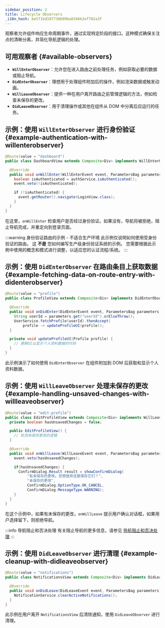 ```yaml
---
sidebar_position: 2
title: Lifecycle Observers
_i18n_hash: be571bd197730689ba8346b2ef702a3f
---
```

观察者允许组件响应生命周期事件，通过实现特定阶段的接口。这种模式确保关注点的清晰分离，并简化导航逻辑的处理。

## 可用观察者 {#available-observers}

- **`WillEnterObserver`**：允许您在进入路由之前处理任务，例如获取必要的数据或阻止导航。
- **`DidEnterObserver`**：理想用于处理组件附加后的操作，例如渲染数据或触发动画。
- **`WillLeaveObserver`**：提供一种在用户离开路由之前管理逻辑的方法，例如检查未保存的更改。
- **`DidLeaveObserver`**：用于清理操作或其他在组件从 DOM 中分离后应运行的任务。

## 示例：使用 `WillEnterObserver` 进行身份验证 {#example-authentication-with-willenterobserver}

```java
@Route(value = "dashboard")
public class DashboardView extends Composite<Div> implements WillEnterObserver {

  @Override
  public void onWillEnter(WillEnterEvent event, ParametersBag parameters) {
    boolean isAuthenticated = authService.isAuthenticated();
    event.veto(!isAuthenticated);

    if (!isAuthenticated) {
      event.getRouter().navigate(LoginView.class);
    }
  }
}
```

在这里，`onWillEnter` 检查用户是否经过身份验证。如果没有，导航将被拒绝，阻止导航完成，并重定向到登录页面。

:::warning 身份验证路由的示例 - 不适合生产环境
此示例仅说明如何使用受身份验证的路由。
这 **不是** 您如何编写生产级身份验证系统的示例。
您需要根据此示例中使用的概念和模式进行调整，以适应您的认证流程/系统。
:::

## 示例：使用 `DidEnterObserver` 在路由条目上获取数据 {#example-fetching-data-on-route-entry-with-didenterobserver}

```java
@Route(value = "profile")
public class ProfileView extends Composite<Div> implements DidEnterObserver {

  @Override
  public void onDidEnter(DidEnterEvent event, ParametersBag parameters) {
    String userId = parameters.get("userId").orElseThrow();
    UserService.fetchProfile(userId).thenAccept(
        profile -> updateProfileUI(profile));
  }

  private void updateProfileUI(Profile profile) {
    // 更新UI以显示个人资料数据的代码
  }
}
```

此示例演示了如何使用 `DidEnterObserver` 在组件附加到 DOM 后获取和显示个人资料数据。

## 示例：使用 `WillLeaveObserver` 处理未保存的更改 {#example-handling-unsaved-changes-with-willleaveobserver}

```java
@Route(value = "edit-profile")
public class EditProfileView extends Composite<Div> implements WillLeaveObserver {
  private boolean hasUnsavedChanges = false;

  public EditProfileView() {
    // 检测未保存更改的逻辑
  }

  @Override
  public void onWillLeave(WillLeaveEvent event, ParametersBag parameters) {
    event.veto(hasUnsavedChanges);

    if(hasUnsavedChanges) {
      ConfirmDialog.Result result = showConfirmDialog(
          "有未保存的更改。您想放弃还是保存它们？",
          "未保存的更改",
          ConfirmDialog.OptionType.OK_CANCEL,
          ConfirmDialog.MessageType.WARNING);
    }
  }
}
```

在这个示例中，如果有未保存的更改，`onWillLeave` 提示用户确认对话框，如果用户选择留下，则拒绝导航。

:::info 导航阻止和否决处理
有关阻止导航的更多信息，请参见 [导航阻止和否决处理](./navigation-blocking)
:::

## 示例：使用 `DidLeaveObserver` 进行清理 {#example-cleanup-with-didleaveobserver}

```java
@Route(value = "notifications")
public class NotificationsView extends Composite<Div> implements DidLeaveObserver {

  @Override
  public void onDidLeave(DidLeaveEvent event, ParametersBag parameters) {
    NotificationService.clearActiveNotifications();
  }
}
```

此示例在用户离开 `NotificationsView` 后清除通知，使用 `DidLeaveObserver` 进行清理。
